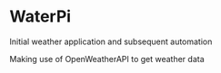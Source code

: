 # WaterPi
 Initial weather application and subsequent automation

Making use of OpenWeatherAPI to get weather data
